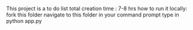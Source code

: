This project is a to do list 
total creation time : 7-8 hrs
how to run it locally:
    fork this folder navigate to this folder in your command prompt 
    type in
    python app.py
